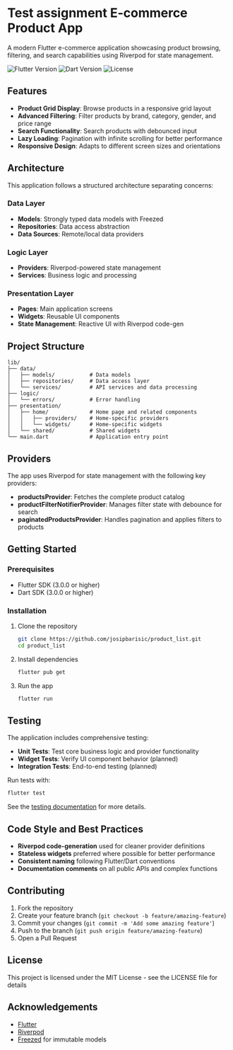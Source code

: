 # Test assignment E-commerce Product App

A modern Flutter e-commerce application showcasing product browsing, filtering, and search
capabilities using Riverpod for state management.

![Flutter Version](https://img.shields.io/badge/flutter-%3E%3D3.0.0-blue.svg)
![Dart Version](https://img.shields.io/badge/dart-%3E%3D3.0.0-blue.svg)
![License](https://img.shields.io/badge/license-MIT-green.svg)

## Features

- **Product Grid Display**: Browse products in a responsive grid layout
- **Advanced Filtering**: Filter products by brand, category, gender, and price range
- **Search Functionality**: Search products with debounced input
- **Lazy Loading**: Pagination with infinite scrolling for better performance
- **Responsive Design**: Adapts to different screen sizes and orientations

## Architecture

This application follows a structured architecture separating concerns:

### Data Layer

- **Models**: Strongly typed data models with Freezed
- **Repositories**: Data access abstraction
- **Data Sources**: Remote/local data providers

### Logic Layer

- **Providers**: Riverpod-powered state management
- **Services**: Business logic and processing

### Presentation Layer

- **Pages**: Main application screens
- **Widgets**: Reusable UI components
- **State Management**: Reactive UI with Riverpod code-gen

## Project Structure

```
lib/
├── data/
│   ├── models/           # Data models
│   ├── repositories/     # Data access layer
│   └── services/         # API services and data processing
├── logic/
│   └── errors/           # Error handling
├── presentation/
│   ├── home/             # Home page and related components
│   │   ├── providers/    # Home-specific providers
│   │   └── widgets/      # Home-specific widgets
│   └── shared/           # Shared widgets
└── main.dart             # Application entry point
```

## Providers

The app uses Riverpod for state management with the following key providers:

- **productsProvider**: Fetches the complete product catalog
- **productFilterNotifierProvider**: Manages filter state with debounce for search
- **paginatedProductsProvider**: Handles pagination and applies filters to products

## Getting Started

### Prerequisites

- Flutter SDK (3.0.0 or higher)
- Dart SDK (3.0.0 or higher)

### Installation

1. Clone the repository
   ```bash
   git clone https://github.com/josipbarisic/product_list.git
   cd product_list
   ```

2. Install dependencies
   ```bash
   flutter pub get
   ```

3. Run the app
   ```bash
   flutter run
   ```

## Testing

The application includes comprehensive testing:

- **Unit Tests**: Test core business logic and provider functionality
- **Widget Tests**: Verify UI component behavior (planned)
- **Integration Tests**: End-to-end testing (planned)

Run tests with:

```bash
flutter test
```

See the [testing documentation](test/README.md) for more details.

## Code Style and Best Practices

- **Riverpod code-generation** used for cleaner provider definitions
- **Stateless widgets** preferred where possible for better performance
- **Consistent naming** following Flutter/Dart conventions
- **Documentation comments** on all public APIs and complex functions

## Contributing

1. Fork the repository
2. Create your feature branch (`git checkout -b feature/amazing-feature`)
3. Commit your changes (`git commit -m 'Add some amazing feature'`)
4. Push to the branch (`git push origin feature/amazing-feature`)
5. Open a Pull Request

## License

This project is licensed under the MIT License - see the LICENSE file for details

## Acknowledgements

- [Flutter](https://flutter.dev/)
- [Riverpod](https://riverpod.dev/)
- [Freezed](https://pub.dev/packages/freezed) for immutable models
